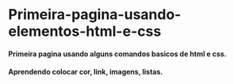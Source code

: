 # Primeira-pagina-usando-elementos-html-e-css
#### Primeira pagina usando alguns comandos basicos de html e css.
#### Aprendendo colocar cor, link, imagens, listas.
